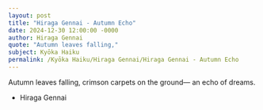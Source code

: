 ```yaml
---
layout: post
title: "Hiraga Gennai - Autumn Echo"
date: 2024-12-30 12:00:00 -0000
author: Hiraga Gennai
quote: "Autumn leaves falling,"
subject: Kyōka Haiku
permalink: /Kyōka Haiku/Hiraga Gennai/Hiraga Gennai - Autumn Echo
---
```


Autumn leaves falling,
crimson carpets on the ground—
an echo of dreams.

- Hiraga Gennai
